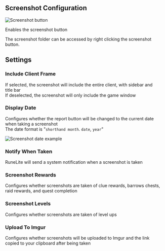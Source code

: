 ## Screenshot Configuration

![Screenshot button](https://i.imgur.com/hj2xd3J.png)

Enables the screenshot button  

The screenshot folder can be accessed by right clicking the screenshot button.

## Settings

### Include Client Frame
If selected, the screenshot will include the entire client, with sidebar and title bar  
If deselected, the screenshot will only include the game window

### Display Date
Configures whether the report button will be changed to the current date when taking a screenshot  
The date format is "`shorthand month`. `date`, `year`"  

![Screenshot date example](https://i.imgur.com/jlO5rF4.png)

### Notify When Taken
RuneLite will send a system notification when a screenshot is taken

### Screenshot Rewards
Configures whether screenshots are taken of clue rewards, barrows chests, raid rewards, and quest completion

### Screenshot Levels
Configures whether screenshots are taken of level ups

### Upload To Imgur
Configures whether screenshots will be uploaded to Imgur and the link copied to your clipboard after being taken
